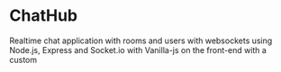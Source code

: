 # ChatHub
Realtime chat application with rooms and users with websockets using Node.js, Express and Socket.io with Vanilla-js on the front-end with a custom
